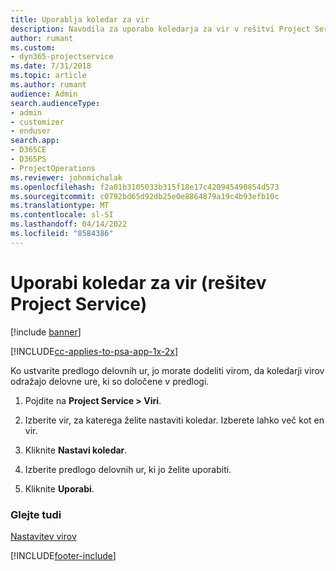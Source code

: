 ```yaml
---
title: Uporablja koledar za vir
description: Navodila za uporabo koledarja za vir v rešitvi Project Service
author: rumant
ms.custom:
- dyn365-projectservice
ms.date: 7/31/2018
ms.topic: article
ms.author: rumant
audience: Admin
search.audienceType:
- admin
- customizer
- enduser
search.app:
- D365CE
- D365PS
- ProjectOperations
ms.reviewer: johnmichalak
ms.openlocfilehash: f2a01b3105033b315f18e17c420945490854d573
ms.sourcegitcommit: c0792bd65d92db25e0e8864879a19c4b93efb10c
ms.translationtype: MT
ms.contentlocale: sl-SI
ms.lasthandoff: 04/14/2022
ms.locfileid: "8584386"
---
```

# <a name="apply-a-calendar-to-a-resource-project-service"></a>Uporabi koledar za vir (rešitev Project Service)

[!include [banner](../includes/psa-now-project-operations.md)]

[!INCLUDE[cc-applies-to-psa-app-1x-2x](../includes/cc-applies-to-psa-app-1x-2x.md)]

Ko ustvarite predlogo delovnih ur, jo morate dodeliti virom, da koledarji virov odražajo delovne ure, ki so določene v predlogi.  
  
1.  Pojdite na **Project Service > Viri**.  
  
2.  Izberite vir, za katerega želite nastaviti koledar. Izberete lahko več kot en vir.  
  
3.  Kliknite **Nastavi koledar**.  
  
4.  Izberite predlogo delovnih ur, ki jo želite uporabiti.  
  
5.  Kliknite **Uporabi**.  
  
### <a name="see-also"></a>Glejte tudi  
 [Nastavitev virov](../psa/set-up-resources.md)


[!INCLUDE[footer-include](../includes/footer-banner.md)]
